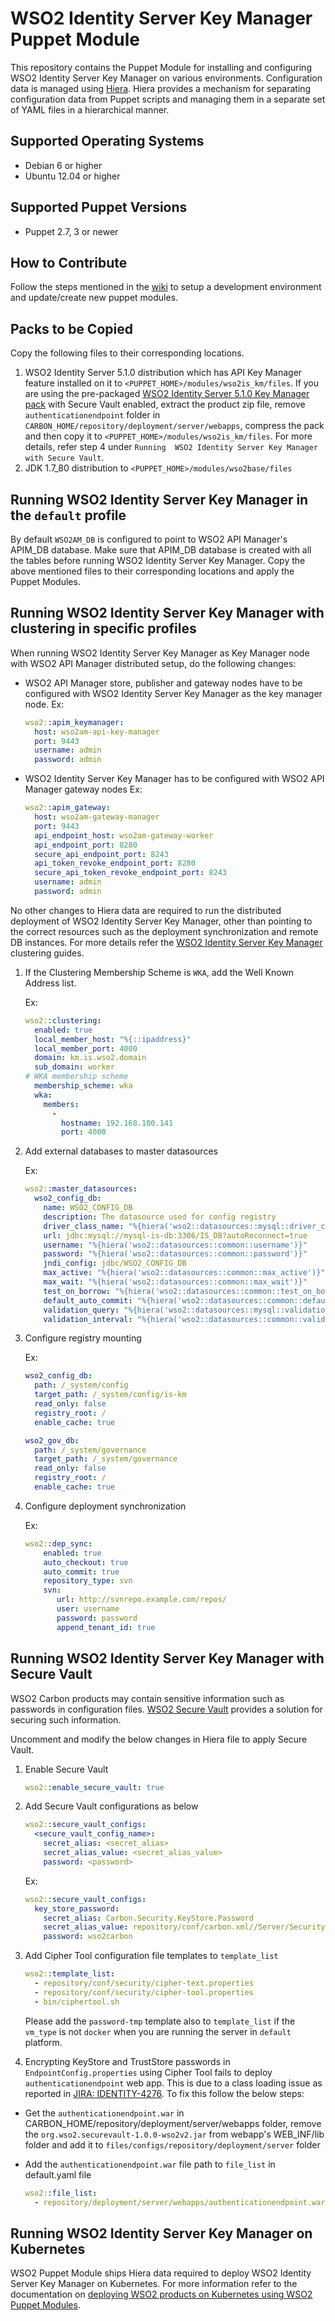 # WSO2 Identity Server Key Manager Puppet Module

This repository contains the Puppet Module for installing and configuring WSO2 Identity Server Key Manager on various environments. Configuration data is managed using [Hiera](http://docs.puppetlabs.com/hiera/1/). Hiera provides a mechanism for separating configuration data from Puppet scripts and managing them in a separate set of YAML files in a hierarchical manner.

## Supported Operating Systems

- Debian 6 or higher
- Ubuntu 12.04 or higher

## Supported Puppet Versions

- Puppet 2.7, 3 or newer

## How to Contribute
Follow the steps mentioned in the [wiki](https://github.com/wso2/puppet-modules/wiki) to setup a development environment and update/create new puppet modules.

## Packs to be Copied

Copy the following files to their corresponding locations.

1. WSO2 Identity Server 5.1.0 distribution which has API Key Manager feature installed on it to `<PUPPET_HOME>/modules/wso2is_km/files`. If you are using the pre-packaged [WSO2 Identity Server 5.1.0 Key Manager pack](http://product-dist.wso2.com/downloads/api-manager/1.10.0/identity-server/wso2is-5.1.0.zip) with Secure Vault enabled, extract the product zip file, remove `authenticationendpoint` folder in `CARBON_HOME/repository/deployment/server/webapps`, compress the pack and then copy it to `<PUPPET_HOME>/modules/wso2is_km/files`. For more details, refer step 4 under `Running  WSO2 Identity Server Key Manager with Secure Vault`.
2. JDK 1.7_80 distribution to `<PUPPET_HOME>/modules/wso2base/files`

## Running  WSO2 Identity Server Key Manager in the `default` profile
By default `WSO2AM_DB` is configured to point to WSO2 API Manager's APIM_DB database. Make sure that APIM_DB database is created with all the tables before running WSO2 Identity Server Key Manager. Copy the above mentioned files to their corresponding locations and apply the Puppet Modules.

## Running  WSO2 Identity Server Key Manager with clustering in specific profiles
When running WSO2 Identity Server Key Manager as Key Manager node with WSO2 API Manager distributed setup, do the following changes:
- WSO2 API Manager store, publisher and gateway nodes have to be configured with WSO2 Identity Server Key Manager as the key manager node.
    Ex:
    ```yaml
    wso2::apim_keymanager:
      host: wso2am-api-key-manager
      port: 9443
      username: admin
      password: admin
    ```
       
- WSO2 Identity Server Key Manager has to be configured with WSO2 API Manager gateway nodes
    Ex:
    ```yaml
    wso2::apim_gateway:
      host: wso2am-gateway-manager
      port: 9443
      api_endpoint_host: wso2am-gateway-worker
      api_endpoint_port: 8280
      secure_api_endpoint_port: 8243
      api_token_revoke_endpoint_port: 8280
      secure_api_token_revoke_endpoint_port: 8243
      username: admin
      password: admin
    ```
    
No other changes to Hiera data are required to run the distributed deployment of WSO2 Identity Server Key Manager, other than pointing to the correct resources such as the deployment synchronization and remote DB instances. For more details refer the [ WSO2 Identity Server Key Manager ](https://docs.wso2.com/display/CLUSTER44x/Configuring+the+Pre-Packaged+Identity+Server+5.1.0+with+API+Manager+1.10.0) clustering guides.

1. If the Clustering Membership Scheme is `WKA`, add the Well Known Address list.

   Ex:
    ```yaml
    wso2::clustering:
      enabled: true
      local_member_host: "%{::ipaddress}"
      local_member_port: 4000
      domain: km.is.wso2.domain
      sub_domain: worker
    # WKA membership scheme
      membership_scheme: wka
      wka:
        members:
          -
            hostname: 192.168.100.141
            port: 4000
    ```

2. Add external databases to master datasources

   Ex:
    ```yaml
    wso2::master_datasources:
      wso2_config_db:
        name: WSO2_CONFIG_DB
        description: The datasource used for config registry
        driver_class_name: "%{hiera('wso2::datasources::mysql::driver_class_name')}"
        url: jdbc:mysql://mysql-is-db:3306/IS_DB?autoReconnect=true
        username: "%{hiera('wso2::datasources::common::username')}"
        password: "%{hiera('wso2::datasources::common::password')}"
        jndi_config: jdbc/WSO2_CONFIG_DB
        max_active: "%{hiera('wso2::datasources::common::max_active')}"
        max_wait: "%{hiera('wso2::datasources::common::max_wait')}"
        test_on_borrow: "%{hiera('wso2::datasources::common::test_on_borrow')}"
        default_auto_commit: "%{hiera('wso2::datasources::common::default_auto_commit')}"
        validation_query: "%{hiera('wso2::datasources::mysql::validation_query')}"
        validation_interval: "%{hiera('wso2::datasources::common::validation_interval')}"

    ```

3. Configure registry mounting

   Ex:
    ```yaml
    wso2_config_db:
      path: /_system/config
      target_path: /_system/config/is-km
      read_only: false
      registry_root: /
      enable_cache: true

    wso2_gov_db:
      path: /_system/governance
      target_path: /_system/governance
      read_only: false
      registry_root: /
      enable_cache: true
    ```

4. Configure deployment synchronization

    Ex:
    ```yaml
    wso2::dep_sync:
        enabled: true
        auto_checkout: true
        auto_commit: true
        repository_type: svn
        svn:
           url: http://svnrepo.example.com/repos/
           user: username
           password: password
           append_tenant_id: true
    ```

## Running  WSO2 Identity Server Key Manager with Secure Vault
WSO2 Carbon products may contain sensitive information such as passwords in configuration files. [WSO2 Secure Vault](https://docs.wso2.com/display/Carbon444/Securing+Passwords+in+Configuration+Files) provides a solution for securing such information.

Uncomment and modify the below changes in Hiera file to apply Secure Vault.

1. Enable Secure Vault

    ```yaml
    wso2::enable_secure_vault: true
    ```

2. Add Secure Vault configurations as below

    ```yaml
    wso2::secure_vault_configs:
      <secure_vault_config_name>:
        secret_alias: <secret_alias>
        secret_alias_value: <secret_alias_value>
        password: <password>
    ```

    Ex:
    ```yaml
    wso2::secure_vault_configs:
      key_store_password:
        secret_alias: Carbon.Security.KeyStore.Password
        secret_alias_value: repository/conf/carbon.xml//Server/Security/KeyStore/Password,false
        password: wso2carbon
    ```

3. Add Cipher Tool configuration file templates to `template_list`

    ```yaml
    wso2::template_list:
      - repository/conf/security/cipher-text.properties
      - repository/conf/security/cipher-tool.properties
      - bin/ciphertool.sh
    ```

    Please add the `password-tmp` template also to `template_list` if the `vm_type` is not `docker` when you are running the server in `default` platform.

4. Encrypting KeyStore and TrustStore passwords in `EndpointConfig.properties` using Cipher Tool fails to deploy `authenticationendpoint` web app. This is due to a class loading issue as reported in [JIRA: IDENTITY-4276](https://wso2.org/jira/browse/IDENTITY-4276). To fix this follow the below steps:
  - Get the `authenticationendpoint.war` in CARBON_HOME/repository/deployment/server/webapps folder, remove the `org.wso2.securevault-1.0.0-wso2v2.jar` from webapp's WEB_INF/lib folder and add it to `files/configs/repository/deployment/server` folder
  - Add the `authenticationendpoint.war` file path to `file_list` in default.yaml file
   
    ```yaml
    wso2::file_list:
      - repository/deployment/server/webapps/authenticationendpoint.war
    ```

## Running  WSO2 Identity Server Key Manager on Kubernetes
WSO2 Puppet Module ships Hiera data required to deploy  WSO2 Identity Server Key Manager on Kubernetes. For more information refer to the documentation on [deploying WSO2 products on Kubernetes using WSO2 Puppet Modules](https://docs.wso2.com/display/PM210/Deploying+WSO2+Products+on+Kubernetes+Using+WSO2+Puppet+Modules).
